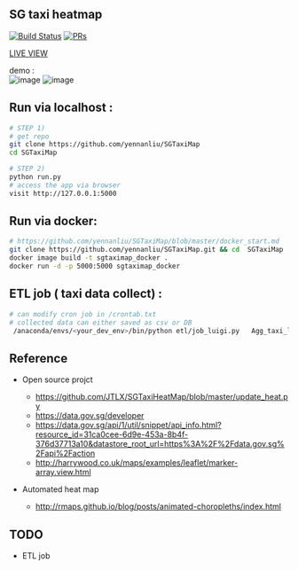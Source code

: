 ## SG taxi heatmap 

[![Build Status](https://travis-ci.org/yennanliu/Xjob.svg?branch=master)](https://travis-ci.org/yennanliu/SGTaxiMap)
[![PRs](https://img.shields.io/badge/PRs-welcome-6574cd.svg)](https://github.com/yennanliu/SGTaxiMap/pulls)

[LIVE VIEW](http://sgtaxi-heroku-app.herokuapp.com/)

demo :  
		![image](https://github.com/yennanliu/SGTaxiMap/blob/master/data/taxi_location.png)
		![image](https://github.com/yennanliu/SGTaxiMap/blob/master/data/heatmap.png)

## Run via localhost :

```bash
# STEP 1)
# get repo 
git clone https://github.com/yennanliu/SGTaxiMap
cd SGTaxiMap

# STEP 2)
python run.py
# access the app via browser 
visit http://127.0.0.1:5000 
```

## Run via docker:

```bash
# https://github.com/yennanliu/SGTaxiMap/blob/master/docker_start.md
git clone https://github.com/yennanliu/SGTaxiMap.git && cd  SGTaxiMap
docker image build -t sgtaximap_docker .
docker run -d -p 5000:5000 sgtaximap_docker

```

## ETL job  ( taxi data collect) :

```bash 
# can modify cron job in /crontab.txt 
# collected data can either saved as csv or DB 
 /anaconda/envs/<your_dev_env>/bin/python etl/job_luigi.py   Agg_taxi_locations

```

## Reference 

- Open source projct 
	- https://github.com/JTLX/SGTaxiHeatMap/blob/master/update_heat.py
	- https://data.gov.sg/developer
	- https://data.gov.sg/api/1/util/snippet/api_info.html?resource_id=31ca0cee-6d9e-453a-8b4f-376d37713a10&datastore_root_url=https%3A%2F%2Fdata.gov.sg%2Fapi%2Faction
	- http://harrywood.co.uk/maps/examples/leaflet/marker-array.view.html

- Automated heat map 
	- http://rmaps.github.io/blog/posts/animated-choropleths/index.html


## TODO 

- ETL job  
